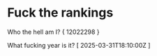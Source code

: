 # Fuck the rankings

Who the hell am I?
{ 12022298 }

What fucking year is it?
[ 2025-03-31T18:10:00Z ]
